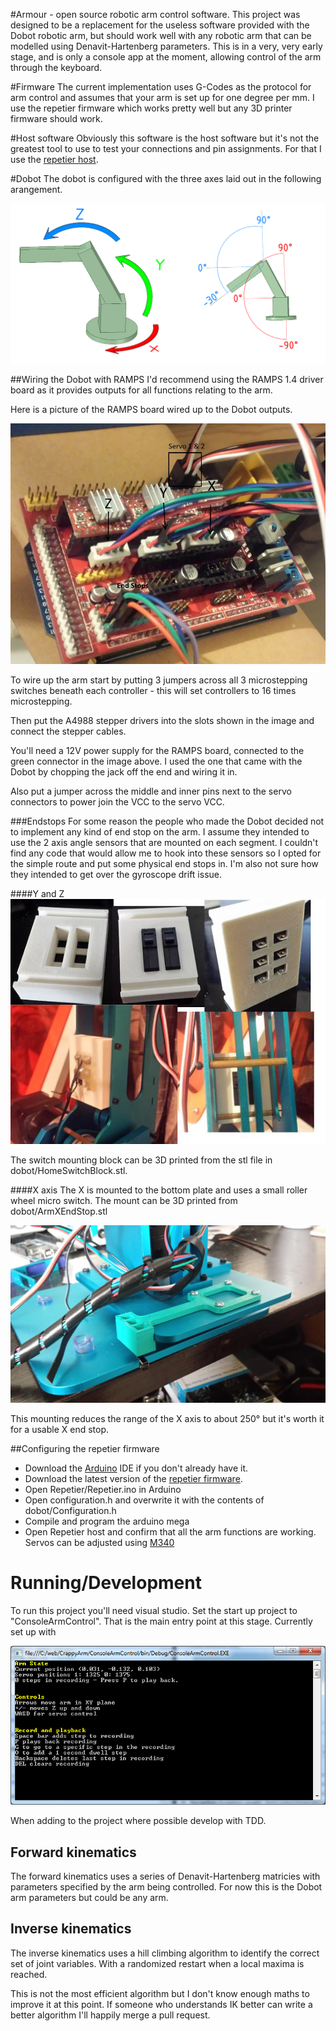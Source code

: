 #Armour - open source robotic arm control software.
This project was designed to be a replacement for the useless software provided with the Dobot robotic arm, but should work well with any robotic arm that can be modelled using Denavit-Hartenberg parameters.
This is in a very, very early stage, and is only a console app at the moment, allowing control of the arm through the keyboard.

#Firmware
The current implementation uses G-Codes as the protocol for arm control and assumes that your arm is set up for one degree per mm.
I use the repetier firmware which works pretty well but any 3D printer firmware should work.

#Host software
Obviously this software is the host software but it's not the greatest tool to use to test your connections and pin assignments. For that I use the [repetier host](http://www.repetier.com/download-now/).

#Dobot
The dobot is configured with the three axes laid out in the following arangement.

![axis labeling](documentation/axis-labeling-with-angles.png)

##Wiring the Dobot with RAMPS
I'd recommend using the RAMPS 1.4 driver board as it provides outputs for all functions relating to the arm.

Here is a picture of the RAMPS board wired up to the Dobot outputs.

![ramps wiring](documentation/ramps-wiring.jpg)

To wire up the arm start by putting 3 jumpers across all 3 microstepping switches beneath each controller - this will set controllers to 16 times microstepping.

Then put the A4988 stepper drivers into the slots shown in the image and connect the stepper cables.

You'll need a 12V power supply for the RAMPS board, connected to the green connector in the image above. I used the one that came with the Dobot by chopping the jack off the end and wiring it in.

Also put a jumper across the middle and inner pins next to the servo connectors to power join the VCC to the servo VCC.

###Endstops
For some reason the people who made the Dobot decided not to implement any kind of end stop on the arm. I assume they intended to use the 2 axis angle sensors that are mounted on each segment. I couldn't find any code that would allow me to hook into these sensors so I opted for the simple route and put some physical end stops in. I'm also not sure how they intended to get over the gyroscope drift issue.

####Y and Z
![end-stops](documentation/end-stop-block.jpg)

The switch mounting block can be 3D printed from the stl file in dobot/HomeSwitchBlock.stl.

####X axis
The X is mounted to the bottom plate and uses a small roller wheel micro switch. The mount can be 3D printed from dobot/ArmXEndStop.stl

![end-stops](documentation/x-end-stop.jpg)

This mounting reduces the range of the X axis to about 250&deg; but it's worth it for a usable X end stop.

##Configuring the repetier firmware
- Download the [Arduino](https://www.arduino.cc/) IDE if you don't already have it.
- Download the latest version of the [repetier firmware](http://www.repetier.com/documentation/repetier-firmware/).
- Open Repetier/Repetier.ino in Arduino
- Open configuration.h and overwrite it with the contents of dobot/Configuration.h
- Compile and program the arduino mega
- Open Repetier host and confirm that all the arm functions are working. Servos can be adjusted using [M340](http://reprap.org/wiki/Gcode#M340:_Control_the_servos)

# Running/Development
To run this project you'll need visual studio. Set the start up project to "ConsoleArmControl". That is the main entry point at this stage.
Currently set up with

![app](documentation/screenshot.png)

When adding to the project where possible develop with TDD.

## Forward kinematics
The forward kinematics uses a series of Denavit-Hartenberg matricies with parameters specified by the arm being controlled. For now this is the Dobot arm parameters but could be any arm.
## Inverse kinematics
The inverse kinematics uses a hill climbing algorithm to identify the correct set of joint variables. With a randomized restart when a local maxima is reached.

This is not the most efficient algorithm but I don't know enough maths to improve it at this point. If someone who understands IK better can write a better algorithm I'll happily merge a pull request.